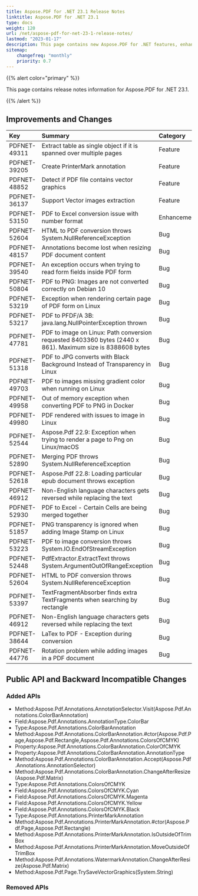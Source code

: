 ```yaml
---
title: Aspose.PDF for .NET 23.1 Release Notes
linktitle: Aspose.PDF for .NET 23.1
type: docs
weight: 120
url: /net/aspose-pdf-for-net-23-1-release-notes/
lastmod: "2023-01-17"
description: This page contains new Aspose.PDF for .NET features, enhancement, and bug fixes in 2023, version 23.1.
sitemap:
    changefreq: "monthly"
    priority: 0.7
---
```


{{% alert color="primary" %}}

This page contains release notes information for Aspose.PDF for .NET 23.1.

{{% /alert %}}

## Improvements and Changes

|**Key**|**Summary**|**Category**|
| :- | :- | :- |
|PDFNET-49311|Extract table as single object if it is spanned over multiple pages|Feature|
|PDFNET-39205|Create PrinterMark annotation|Feature|
|PDFNET-48852|Detect if PDF file contains vector graphics|Feature|
|PDFNET-36137|Support Vector images extraction|Feature|
|PDFNET-53150|PDF to Excel conversion issue with number format|Enhancement|
|PDFNET-52604|HTML to PDF conversion throws System.NullReferenceException|Bug|
|PDFNET-48157|Annotations become lost when resizing PDF document content|Bug|
|PDFNET-39540|An exception occurs when trying to read form fields inside PDF form|Bug|
|PDFNET-50804|PDF to PNG: Images are not converted correctly on Debian 10|Bug|
|PDFNET-53219|Exception when rendering certain page of PDF form on Linux|Bug|
|PDFNET-53217|PDF to PFDF/A 3B: java.lang.NullPointerException thrown|Bug|
|PDFNET-47781|PDF to image on Linux: Path conversion requested 8403360 bytes (2440 x 861). Maximum size is 8388608 bytes|Bug|
|PDFNET-51318|PDF to JPG converts with Black Background Instead of Transparency in Linux|Bug|
|PDFNET-49703|PDF to images missing gradient color when running on Linux|Bug|
|PDFNET-49958|Out of memory exception when converting PDF to PNG in Docker|Bug|
|PDFNET-49980|PDF rendered with issues to image in Linux|Bug|
|PDFNET-52544|Aspose.Pdf 22.9: Exception when trying to render a page to Png on Linux/macOS|Bug|
|PDFNET-52890|Merging PDF throws System.NullReferenceException|Bug|
|PDFNET-52618|Aspose.Pdf 22.8: Loading particular epub document throws exception|Bug|
|PDFNET-46912|Non-English language characters gets reversed while replacing the text|Bug|
|PDFNET-52930|PDF to Excel - Certain Cells are being merged together|Bug|
|PDFNET-51857|PNG transparency is ignored when adding Image Stamp on Linux|Bug|
|PDFNET-53223|PDF to image conversion throws System.IO.EndOfStreamException|Bug|
|PDFNET-52448|PdfExtractor.ExtractText throws System.ArgumentOutOfRangeException|Bug|
|PDFNET-52604|HTML to PDF conversion throws System.NullReferenceException|Bug|
|PDFNET-53397|TextFragmentAbsorber finds extra TextFragments when searching by rectangle|Bug|
|PDFNET-46912|Non-English language characters gets reversed while replacing the text|Bug|
|PDFNET-38644|LaTex to PDF - Exception during conversion|Bug|
|PDFNET-44776|Rotation problem while adding images in a PDF document|Bug|


## Public API and Backward Incompatible Changes

### Added APIs
* Method:Aspose.Pdf.Annotations.AnnotationSelector.Visit(Aspose.Pdf.Annotations.ColorBarAnnotation)
* Field:Aspose.Pdf.Annotations.AnnotationType.ColorBar
* Type:Aspose.Pdf.Annotations.ColorBarAnnotation
* Method:Aspose.Pdf.Annotations.ColorBarAnnotation.#ctor(Aspose.Pdf.Page,Aspose.Pdf.Rectangle,Aspose.Pdf.Annotations.ColorsOfCMYK)
* Property:Aspose.Pdf.Annotations.ColorBarAnnotation.ColorOfCMYK
* Property:Aspose.Pdf.Annotations.ColorBarAnnotation.AnnotationType
* Method:Aspose.Pdf.Annotations.ColorBarAnnotation.Accept(Aspose.Pdf.Annotations.AnnotationSelector)
* Method:Aspose.Pdf.Annotations.ColorBarAnnotation.ChangeAfterResize(Aspose.Pdf.Matrix)
* Type:Aspose.Pdf.Annotations.ColorsOfCMYK
* Field:Aspose.Pdf.Annotations.ColorsOfCMYK.Cyan
* Field:Aspose.Pdf.Annotations.ColorsOfCMYK.Magenta
* Field:Aspose.Pdf.Annotations.ColorsOfCMYK.Yellow
* Field:Aspose.Pdf.Annotations.ColorsOfCMYK.Black
* Type:Aspose.Pdf.Annotations.PrinterMarkAnnotation
* Method:Aspose.Pdf.Annotations.PrinterMarkAnnotation.#ctor(Aspose.Pdf.Page,Aspose.Pdf.Rectangle)
* Method:Aspose.Pdf.Annotations.PrinterMarkAnnotation.IsOutsideOfTrimBox
* Method:Aspose.Pdf.Annotations.PrinterMarkAnnotation.MoveOutsideOfTrimBox
* Method:Aspose.Pdf.Annotations.WatermarkAnnotation.ChangeAfterResize(Aspose.Pdf.Matrix)
* Method:Aspose.Pdf.Page.TrySaveVectorGraphics(System.String)

### Removed APIs
